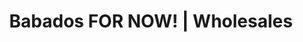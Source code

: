 ---
title: "Babados FOR NOW! | Wholesales"
url: /pembroke-park/babados-for-now-wholesales/
shop: variety store
---